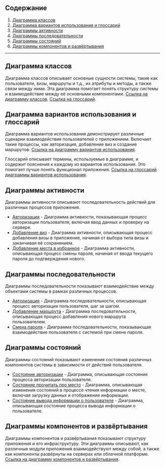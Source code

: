## Содержание

1. [Диаграмма классов](#диаграмма-классов)
2. [Диаграмма вариантов использования и глоссарий](#диаграмма-вариантов-использования-и-глоссарий)
3. [Диаграммы активности](#диаграммы-активности)
4. [Диаграммы последовательности](#диаграммы-последовательности)
5. [Диаграммы состояний](#диаграммы-состояний)
6. [Диаграммы компонентов и развёртывания](#диаграммы-компонентов-и-развёртывания)

---

## Диаграмма классов

Диаграмма классов описывает основные сущности системы, такие как пользователи, визы, маршруты и т.д., их атрибуты и методы, а также связи между ними. Эта диаграмма помогает понять структуру системы и взаимодействие между её основными компонентами. [Ссылка на диаграмму классов](diagrams/class-diagram.png). [Ссылка на глоссарий](diagrams/glossary-class-diagram.md).

## Диаграмма вариантов использования и глоссарий

Диаграмма вариантов использования демонстрирует различные сценарии взаимодействия пользователей с приложением. Включает такие процессы, как авторизация, добавление виз и создание маршрутов. [Ссылка на диаграмму вариантов использования](diagrams/use-case.png).

Глоссарий описывает термины, используемые в диаграмме, и содержит пояснения к каждому из вариантов использования. Это помогает лучше понять функционал приложения. [Ссылка на глоссарий диаграммы вариантов использования](diagrams/glossary-use-case.md).

## Диаграммы активности

Диаграммы активности описывают последовательность действий для различных процессов приложения.

- [Авторизация](diagrams/active/authorization.png) - Диаграмма активности, показывающая процесс авторизации пользователя, включая ввод данных и проверку на сервере.
- [Добавление виз](diagrams/active/add-visa.png) - Диаграмма активности, описывающая процесс добавления визы в приложение, начиная от выбора типа визы и заканчивая её сохранением.
- [Добавление места в избранное](diagrams/active/add-place-to-favorite.png) - Диаграмма активности, описывающая процесс смены пароля, начиная от ввода текущего пароля до подтверждения нового.

## Диаграммы последовательности

Диаграммы последовательности показывают взаимодействие между объектами системы в рамках различных процессов.

- [Авторизация](diagrams/sequence/authorization.png) - Диаграмма последовательности, описывающая процесс авторизации пользователя, шаг за шагом.
- [Добавление маршрута](diagrams/sequence/create-track.png) - Диаграмма последовательности, описывающая процесс добавления нового маршрута пользователем.
- [Смена пароля](diagrams/sequence/change-password.png) - Диаграмма последовательности, показывающая взаимодействие пользователя с системой при смене пароля.

## Диаграммы состояний

Диаграммы состояний показывают изменения состояния различных компонентов системы в зависимости от действий пользователя.

- [Состояние авторизации](diagrams/state/authorization.png) - Диаграмма, описывающая состояния процесса авторизации пользователя.
- [Состояние прочитать про место](diagrams/state/read-about-place.png) - Диаграмма, описывающая изменения состояний в процессе чтения информации о месте, включая загрузку данных и отображение информации.
- [Состояние вывода информации о пользователе](diagrams/state/user-information.png) - Диаграмма, описывающая  состояние процесса вывода информации о пользователе.

## Диаграммы компонентов и развёртывания

Диаграммы компонентов и развёртывания показывают структуру приложения и его инфраструктуру. Эти диаграммы описывают, как различные модули приложения взаимодействуют между собой, а также как компоненты развёрнуты на серверах или облачной платформе. [Ссылка на диаграмму компонентов и развёртывания](diagrams/deployment.png).

